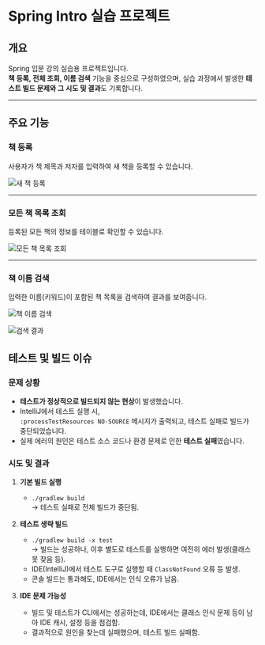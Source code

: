 # Spring Intro 실습 프로젝트

## 개요

Spring 입문 강의 실습용 프로젝트입니다.  
**책 등록, 전체 조회, 이름 검색** 기능을 중심으로 구성하였으며, 실습 과정에서 발생한 **테스트 빌드 문제와 그 시도 및 결과**도 기록합니다.

---

## 주요 기능

### 책 등록  
사용자가 책 제목과 저자를 입력하여 새 책을 등록할 수 있습니다.

![새 책 등록](https://github.com/user-attachments/assets/cc4cd5ae-a12f-402d-b806-e72f9aa7468e)

---

### 모든 책 목록 조회  
등록된 모든 책의 정보를 테이블로 확인할 수 있습니다.

![모든 책 목록 조회](https://github.com/user-attachments/assets/a01e5e81-0b09-455c-b39a-d5e3a5a17a8b)

---

### 책 이름 검색  
입력한 이름(키워드)이 포함된 책 목록을 검색하여 결과를 보여줍니다.

![책 이름 검색](https://github.com/user-attachments/assets/e4d1acef-d546-4723-8430-c835dd8fcb76)

![검색 결과](https://github.com/user-attachments/assets/857fc50f-9660-49e5-8720-536e37886217)

## 테스트 및 빌드 이슈

### 문제 상황

- **테스트가 정상적으로 빌드되지 않는 현상**이 발생했습니다.
- IntelliJ에서 테스트 실행 시,  
  `:processTestResources NO-SOURCE` 메시지가 출력되고, 테스트 실패로 빌드가 중단되었습니다.
- 실제 에러의 원인은 테스트 소스 코드나 환경 문제로 인한 **테스트 실패**였습니다.

### 시도 및 결과

1. **기본 빌드 실행**
    - `./gradlew build`  
      → 테스트 실패로 전체 빌드가 중단됨.

2. **테스트 생략 빌드**
    - `./gradlew build -x test`  
      → 빌드는 성공하나, 이후 별도로 테스트를 실행하면 여전히 에러 발생(클래스 못 찾음 등).
    - IDE(IntelliJ)에서 테스트 도구로 실행할 때 `ClassNotFound` 오류 등 발생.
    - 콘솔 빌드는 통과해도, IDE에서는 인식 오류가 남음.

3. **IDE 문제 가능성**
    - 빌드 및 테스트가 CLI에서는 성공하는데, IDE에서는 클래스 인식 문제 등이 남아 IDE 캐시, 설정 등을 점검함.
    - 결과적으로 원인을 찾는데 실패했으며, 테스트 빌드 실패함.

